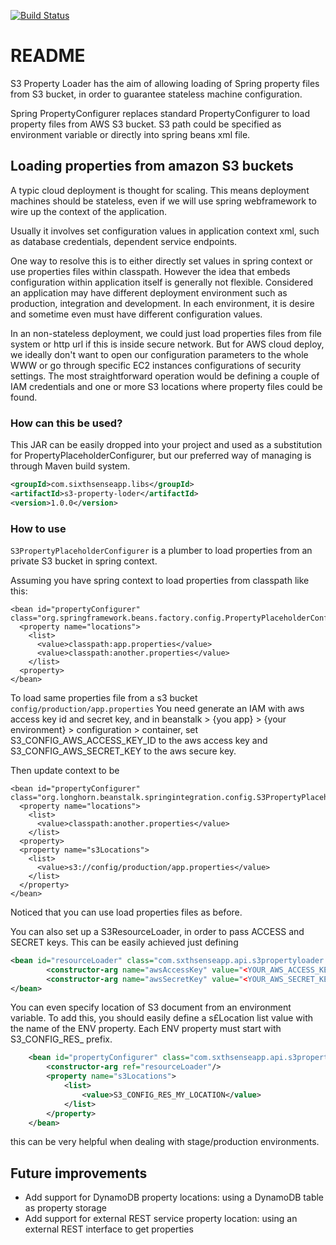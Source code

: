 [![Build Status](https://travis-ci.org/aletheia/spring-S3PropertyLoader.svg?branch=master)](https://travis-ci.org/aletheia/jSOAM)


# README #

S3 Property Loader has the aim of allowing loading of Spring property files from S3 bucket, in order to guarantee stateless machine configuration.

Spring PropertyConfigurer replaces standard PropertyConfigurer to load property files from AWS S3 bucket. S3 path could be specified as environment variable or directly into spring beans xml file.

## Loading properties from amazon S3 buckets

A typic cloud deployment is thought for scaling. This means deployment machines should be stateless, even if we will use spring webframework to wire up the context of the application. 

Usually it involves set configuration values in application context xml, such as database credentials, dependent service endpoints. 

One way to resolve this is to either directly set values in spring context or 
use properties files within classpath. However the idea that embeds 
configuration within application itself is generally not flexible. Considered
an application may have different deployment environment such as production,
integration and development. In each environment, it is desire and sometime
even must have different configuration values.

In an non-stateless deployment, we could just load properties files from file
system or http url if this is inside secure network.
But for AWS cloud deploy, we ideally don't want to open our configuration parameters to the whole WWW or go through specific EC2 instances configurations of security settings.
The most straightforward operation would be defining a couple of IAM credentials and one or more S3 locations where property files could be found.

### How can this be used? ###
This JAR can be easily dropped into your project and used as a substitution for PropertyPlaceholderConfigurer, but our preferred way of managing is through Maven build system.

```xml
<groupId>com.sixthsenseapp.libs</groupId>
<artifactId>s3-property-loder</artifactId>
<version>1.0.0</version>
```


### How to use ###

`S3PropertyPlaceholderConfigurer` is a plumber to load properties from an
private S3 bucket in spring context. 

Assuming you have spring context to load properties from classpath like this:

```
<bean id="propertyConfigurer" class="org.springframework.beans.factory.config.PropertyPlaceholderConfigurer">
  <property name="locations">
    <list>
      <value>classpath:app.properties</value>
      <value>classpath:another.properties</value>
    </list>
  <property>
</bean>
```

To load same properties file from a s3 bucket `config/production/app.properties`
You need generate an IAM with aws access key id and secret key, and in 
beanstalk > {you app} > {your environment} > configuration > container, set
S3_CONFIG_AWS_ACCESS_KEY_ID to the aws access key and S3_CONFIG_AWS_SECRET_KEY to the aws secure
key. 

Then update context to be

```
<bean id="propertyConfigurer" class="org.longhorn.beanstalk.springintegration.config.S3PropertyPlaceholderConfigurer">
  <property name="locations">
    <list>
      <value>classpath:another.properties</value>
    </list>
  <property>
  <property name="s3Locations">
    <list>
      <value>s3://config/production/app.properties</value>
    </list>
  </property>
</bean>
```

Noticed that you can use load properties files as before.

You can also set up a S3ResourceLoader, in order to pass ACCESS and SECRET keys. This can be easily achieved just defining

```xml
<bean id="resourceLoader" class="com.sxthsenseapp.api.s3propertyloader.S3ResourceLoader">
        <constructor-arg name="awsAccessKey" value="<YOUR_AWS_ACCESS_KEY>"/>
        <constructor-arg name="awsSecretKey" value="<YOUR_AWS_SECRET_KEY>"/>
</bean>
```

You can even specify location of S3 document from an environment variable. To add this, you should easily define a s£Location list value with the name of the ENV property. Each ENV property must start with S3_CONFIG_RES_ prefix.

```xml
    <bean id="propertyConfigurer" class="com.sxthsenseapp.api.s3propertyloader.S3PropertyPlaceholderConfigurer">
        <constructor-arg ref="resourceLoader"/>
        <property name="s3Locations">
            <list>
                <value>S3_CONFIG_RES_MY_LOCATION</value>
            </list>
        </property>
    </bean>
```
this can be very helpful when dealing with stage/production environments.

## Future improvements
* Add support for DynamoDB property locations: using a DynamoDB table as property storage
* Add support for external REST service property location: using an external REST interface to get properties
